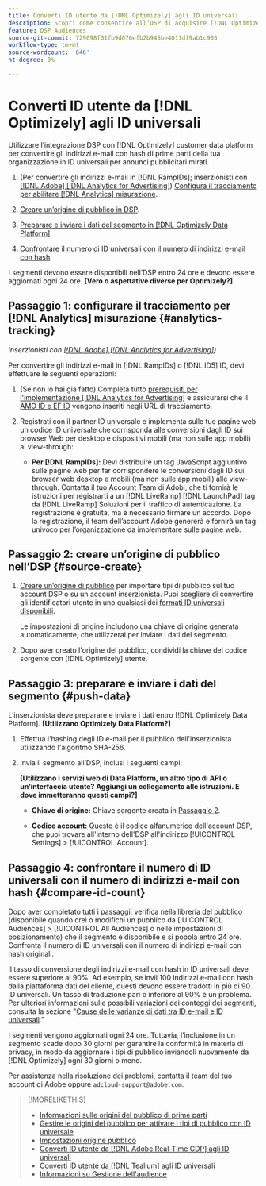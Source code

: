 ```yaml
---
title: Converti ID utente da [!DNL Optimizely] agli ID universali
description: Scopri come consentire all’DSP di acquisire [!DNL Optimizely] segmenti di prime parti.
feature: DSP Audiences
source-git-commit: 729098f01fb9d076efb2b945be4011df9ab1c905
workflow-type: tm+mt
source-wordcount: '646'
ht-degree: 0%

---
```


# Converti ID utente da [!DNL Optimizely] agli ID universali

Utilizzare l’integrazione DSP con [!DNL Optimizely] customer data platform per convertire gli indirizzi e-mail con hash di prime parti della tua organizzazione in ID universali per annunci pubblicitari mirati.

1. (Per convertire gli indirizzi e-mail in [!DNL RampIDs]<!-- or [!DNL ID5] IDs -->; inserzionisti con [[!DNL Adobe] [!DNL Analytics for Advertising]](/help/integrations/analytics/overview.md)) [Configura il tracciamento per abilitare [!DNL Analytics] misurazione](#analytics-tracking).

1. [Creare un’origine di pubblico in DSP](#source-create).

1. [Preparare e inviare i dati del segmento in [!DNL Optimizely Data Platform]](#push-data).

1. [Confrontare il numero di ID universali con il numero di indirizzi e-mail con hash](#compare-id-count).

I segmenti devono essere disponibili nell’DSP entro 24 ore e devono essere aggiornati ogni 24 ore. **[Vero o aspettative diverse per Optimizely?]**

## Passaggio 1: configurare il tracciamento per [!DNL Analytics] misurazione {#analytics-tracking}

*Inserzionisti con [[!DNL Adobe] [!DNL Analytics for Advertising]](/help/integrations/analytics/overview.md))*

Per convertire gli indirizzi e-mail in [!DNL RampIDs] o [!DNL ID5] ID, devi effettuare le seguenti operazioni:

1. (Se non lo hai già fatto) Completa tutto [prerequisiti per l&#39;implementazione [!DNL Analytics for Advertising]](/help/integrations/analytics/prerequisites.md) e assicurarsi che il [AMO ID e EF ID](/help/integrations/analytics/ids.md) vengono inseriti negli URL di tracciamento.

1. Registrati con il partner ID universale e implementa sulle tue pagine web un codice ID universale che corrisponda alle conversioni dagli ID sui browser Web per desktop e dispositivi mobili (ma non sulle app mobili) ai view-through:

   * **Per [!DNL RampIDs]:** Devi distribuire un tag JavaScript aggiuntivo sulle pagine web per far corrispondere le conversioni dagli ID sui browser web desktop e mobili (ma non sulle app mobili) alle view-through. Contatta il tuo Account Team di Adobi, che ti fornirà le istruzioni per registrarti a un [!DNL LiveRamp] [!DNL LaunchPad] tag da [!DNL LiveRamp] Soluzioni per il traffico di autenticazione. La registrazione è gratuita, ma è necessario firmare un accordo. Dopo la registrazione, il team dell’account Adobe genererà e fornirà un tag univoco per l’organizzazione da implementare sulle pagine web.

## Passaggio 2: creare un’origine di pubblico nell’DSP {#source-create}

1. [Creare un’origine di pubblico](source-manage.md) per importare tipi di pubblico sul tuo account DSP o su un account inserzionista. Puoi scegliere di convertire gli identificatori utente in uno qualsiasi dei [formati ID universali disponibili](source-about.md).

   Le impostazioni di origine includono una chiave di origine generata automaticamente, che utilizzerai per inviare i dati del segmento.

1. Dopo aver creato l&#39;origine del pubblico, condividi la chiave del codice sorgente con [!DNL Optimizely] utente.

## Passaggio 3: preparare e inviare i dati del segmento {#push-data}

L’inserzionista deve preparare e inviare i dati entro [!DNL Optimizely Data Platform].  **[Utilizzano Optimizely Data Platform?]**  <!-- Data Platform? -->

1. Effettua l&#39;hashing degli ID e-mail per il pubblico dell&#39;inserzionista utilizzando l&#39;algoritmo SHA-256.

1. Invia il segmento all’DSP, inclusi i seguenti campi:

   **[Utilizzano i servizi web di Data Platform, un altro tipo di API o un’interfaccia utente? Aggiungi un collegamento alle istruzioni. E dove immetteranno questi campi?]**  <!-- Are they using the Data Platform web services or what? Add a link to instructions. And where will they input these fields?  -->

   * **Chiave di origine:** Chiave sorgente creata in [Passaggio 2](#source-create).

   * **Codice account:** Questo è il codice alfanumerico dell&#39;account DSP, che puoi trovare all&#39;interno dell&#39;DSP all&#39;indirizzo [!UICONTROL Settings] > [!UICONTROL Account].

## Passaggio 4: confrontare il numero di ID universali con il numero di indirizzi e-mail con hash {#compare-id-count}

Dopo aver completato tutti i passaggi, verifica nella libreria del pubblico (disponibile quando crei o modifichi un pubblico da [!UICONTROL Audiences] > [!UICONTROL All Audiences] o nelle impostazioni di posizionamento) che il segmento è disponibile e si popola entro 24 ore. Confronta il numero di ID universali con il numero di indirizzi e-mail con hash originali.

Il tasso di conversione degli indirizzi e-mail con hash in ID universali deve essere superiore al 90%. Ad esempio, se invii 100 indirizzi e-mail con hash dalla piattaforma dati del cliente, questi devono essere tradotti in più di 90 ID universali. Un tasso di traduzione pari o inferiore al 90% è un problema. Per ulteriori informazioni sulle possibili variazioni dei conteggi dei segmenti, consulta la sezione &quot;[Cause delle varianze di dati tra ID e-mail e ID universali](#universal-ids-data-variances).&quot;

I segmenti vengono aggiornati ogni 24 ore. Tuttavia, l’inclusione in un segmento scade dopo 30 giorni per garantire la conformità in materia di privacy, in modo da aggiornare i tipi di pubblico inviandoli nuovamente da [!DNL Optimizely] ogni 30 giorni o meno.

Per assistenza nella risoluzione dei problemi, contatta il team del tuo account di Adobe oppure `adcloud-support@adobe.com`.

>[!MORELIKETHIS]
>
>* [Informazioni sulle origini del pubblico di prime parti](/help/dsp/audiences/sources/source-about.md)
>* [Gestire le origini del pubblico per attivare i tipi di pubblico con ID universale](source-manage.md)
>* [Impostazioni origine pubblico](source-settings.md)
>* [Converti ID utente da [!DNL Adobe Real-Time CDP] agli ID universali](/help/dsp/audiences/sources/source-adobe-rtcdp.md)
>* [Converti ID utente da [!DNL Tealium] agli ID universali](/help/dsp/audiences/sources/source-tealium.md)
>* [Informazioni su Gestione dell&#39;audience](/help/dsp/audiences/audience-about.md)
